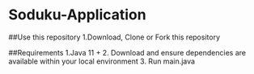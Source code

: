 # Soduku-Application

##Use this repository
1.Download, Clone or Fork this repository

##Requirements
1.Java 11 + 
2. Download and ensure dependencies are available within your local environment
3. Run main.java
